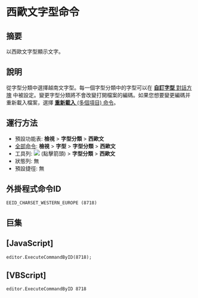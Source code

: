 # 西歐文字型命令

## 摘要

以西歐文字型顯示文字。

## 說明

從字型分類中選擇越南文字型。每一個字型分類中的字型可以在 [**自訂字型** 對話方塊](../../dlg/properties/font/index) 中被設定。變更字型分類將不會改變打開檔案的編碼。如果您想要變更編碼并重新載入檔案，選擇 [**重新載入** (多個項目) 命令](../file/file_reload_defined)。

## 運行方法

- 預設功能表: **檢視** \> **字型分類** \> **西歐文**
- [全部命令](../tools/all_commands): **檢視** \> **字型** >
**字型分類** \> **西歐文**
- 工具列: ![](../../images/fontpopup..png) (點擊箭頭) \> **字型分類** \> **西歐文**
- 狀態列: 無
- 預設捷徑: 無

## 外掛程式命令ID

```
EEID_CHARSET_WESTERN_EUROPE (8718)
```

## 巨集

## \[JavaScript\]

```
editor.ExecuteCommandByID(8718);
```

## \[VBScript\]

```
editor.ExecuteCommandByID 8718
```
